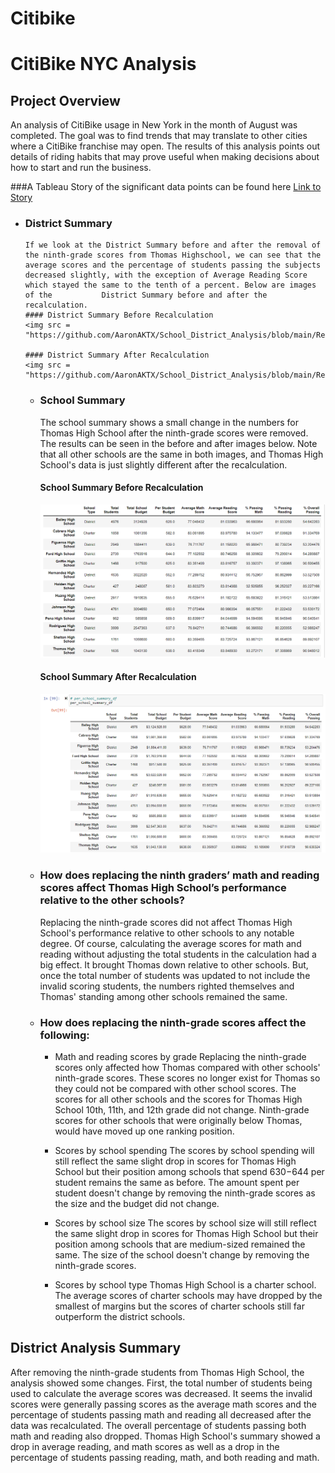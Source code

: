 # Citibike

# CitiBike NYC Analysis

## Project Overview
An analysis of CitiBike usage in New York in the month of August was completed. The goal was to find trends that may translate to other cities where a CitiBike franchise may open. The results of this analysis points out details of riding habits that may prove useful when making decisions about how to start and run the business.

###A Tableau Story of the significant data points can be found here [Link to Story](https://public.tableau.com/app/profile/aaron.hall4277/viz/NYC_Citibike_Challenge_16439586683850/NYCCitiBikeBreakdown)

- ### District Summary
      If we look at the District Summary before and after the removal of the ninth-grade scores from Thomas Highschool, we can see that the average scores and the percentage of students passing the subjects decreased slightly, with the exception of Average Reading Score which stayed the same to the tenth of a percent. Below are images of the           District Summary before and after the recalculation.
      #### District Summary Before Recalculation
      <img src = "https://github.com/AaronAKTX/School_District_Analysis/blob/main/Resources/Old_District_Summary.PNG">

      #### District Summary After Recalculation
      <img src = "https://github.com/AaronAKTX/School_District_Analysis/blob/main/Resources/New_District_Summary_DF.PNG">
     
  - ### School Summary
      The school summary shows a small change in the numbers for Thomas High School after the ninth-grade scores were removed. The results can be seen in the before and after images below. Note that all other schools are the same in both images, and Thomas High School's data is just slightly different after the recalculation.
      #### School Summary Before Recalculation
      <img src = "https://github.com/AaronAKTX/School_District_Analysis/blob/main/Resources/Origina_Per_School.PNG">

      #### School Summary After Recalculation
      <img src = "https://github.com/AaronAKTX/School_District_Analysis/blob/main/Resources/New_Per_School_With_Recalculation.PNG">
     
  - ### How does replacing the ninth graders’ math and reading scores affect Thomas High School’s performance relative to the other schools?
      Replacing the ninth-grade scores did not affect Thomas High School's performance relative to other schools to any notable degree. Of course, calculating the average scores for math and reading without adjusting the total students in the calculation had a big effect. It brought Thomas down relative to other schools. But, once the total number of students was updated to not include the invalid scoring students, the numbers righted themselves and Thomas' standing among other schools remained the same.

  - ### How does replacing the ninth-grade scores affect the following:
    - Math and reading scores by grade
      Replacing the ninth-grade scores only affected how Thomas compared with other schools' ninth-grade scores. These scores no longer exist for Thomas so they could not be compared with other school scores. The scores for all other schools and the scores for Thomas High School 10th, 11th, and 12th grade did not change. Ninth-grade scores for other schools that were originally below Thomas, would have moved up one ranking position.
   
    - Scores by school spending
      The scores by school spending will still reflect the same slight drop in scores for Thomas High School but their position among schools that spend $630-$644 per student remains the same as before. The amount spent per student doesn't change by removing the ninth-grade scores as the size and the budget did not change.
     
    - Scores by school size
      The scores by school size will still reflect the same slight drop in scores for Thomas High School but their position among schools that are medium-sized remained the same. The size of the school doesn't change by removing the ninth-grade scores.
     
    - Scores by school type
      Thomas High School is a charter school. The average scores of charter schools may have dropped by the smallest of margins but the scores of charter schools still far outperform the district schools.

 
## District Analysis Summary
After removing the ninth-grade students from Thomas High School, the analysis showed some changes. First, the total number of students being used to calculate the average scores was decreased. It seems the invalid scores were generally passing scores as the average math scores and the percentage of students passing math and reading all decreased after the data was recalculated. The overall percentage of students passing both math and reading also dropped. Thomas High School's summary showed a drop in average reading, and math scores as well as a drop in the percentage of students passing reading, math, and both reading and math.
